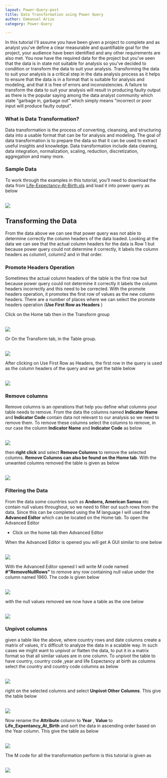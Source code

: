 ```yaml
---
layout: Power-Query-post
title: Data Transformation using Power Query
author: Emmanuel Arize
category: Power-Query

---
```

In this tutorial I'll assume you have been given a project to complete and as analyst you've define a clear  measurable and quantifiable goal for the project, your audience have been identified and any other requirements are also met.
 You now have the required data for the project but you've seen that the data is in state not suitable for analysis so
 you've decided to condition or transform the data to suit your analysis. Transforming the data to suit your analysis is a critical step in the data analysis process as it helps to ensure that the data is in a format that is suitable for analysis and modeling, and that it is free of errors and inconsistencies. A failure to transform the data to suit your analysis will result in producing faulty output as there is the popular saying  among the data analyst community which state "garbage in, garbage out" which simply means "incorrect or poor input will produce faulty output".

### What is Data Transformation?
Data transformation is the process of converting, cleansing, and structuring data into a usable format that can be for analysis and modeling. The goal of data transformation is to prepare the data so that it can be used to extract useful insights and knowledge. Data transformation include data cleaning, data integration, normalization, scaling, reduction, discretization, aggregation and many more.

### Sample Data
To work through the examples in this tutorial, you’ll need to download the data from <a href="https://github.com/emmanuel-arize/Power-Query/blob/main/data/Life-Expectancy-At-Birth.xls" target="_blank">Life-Expectancy-At-Birth.xls</a> and load it into power query as below

<br>
<img class="w3-center" src="{{'/assets/images/power_query/trans_1.jpg' |relative_url}}">
<br>

## Transforming the Data
From the data above we can see that power query was not able to determine correctly the column headers of the data loaded. Looking at the data we can see that the actual column headers for the data is Row 1 but because power query could not determine it correctly, it labels the column headers as column1, column2 and in that order.

###  Promote Headers Operation

Sometimes the actual column headers of the table is the first row but because power query could not determine it correctly it labels the column headers incorrectly and this need to be corrected. With the promote headers operation, it promotes the first row of values as the new column headers. There are a number of places where we can select the promote headers  operation (**Use First Row as Headers** )

Click on the Home tab then in the Transform group


<br>
<img class="w3-center" src="{{'/assets/images/power_query/append_5.jpg' |relative_url}}">
<br>

Or On the Transform tab, in the Table group.

<br>
<img class="w3-center" src="{{'/assets/images/power_query/append_6.jpg' |relative_url}}">
<br>

After clicking on Use First Row as Headers, the first row in the query is used as the column headers of the query and we get the table below

<br>
<img class="w3-center" src="{{'/assets/images/power_query/trans_2.jpg' |relative_url}}">
<br>


### Remove columns

 Remove columns is an operations that help you define what columns your table needs to remove. From the data the columns named **Indicator Name** and **Indicator Code** contain data not relevant to our analysis so we need to remove them.
To remove these columns select the columns to remove, in our case the column **Indicator Name** and **Indicator Code**
as below



<br>
<img class="w3-center" src="{{'/assets/images/power_query/trans_3.jpg' |relative_url}}">
<br>

then **right click** and select **Remove Columns** to remove the selected columns. **Remove Columns can also be found on the  Home tab**. With the unwanted columns removed the table is given as below


<br>
<img class="w3-center" src="{{'/assets/images/power_query/trans_4.jpg' |relative_url}}">
<br>



### Filtering the Data

From the data some countries such as **Andorra, American Samoa** etc contain null values throughout, so we need to filter out such rows from the data. Since this can be completed using  the M language I will used the **Advanced Eidtor** which can be located on the Home tab. To open the Advanced Editor

- Click on the home tab then Advanced Editor

When the Advanced Editor is opened you will get A GUI similar to one below

<br>
<img class="w3-center" src="{{'/assets/images/power_query/trans_5.jpg' |relative_url}}">
<br>

With the Advanced Editor opened I will write M code named **#"RemoveNullRows"** to remove any row containing null value under the column named 1960. The code is given below

<br>
<img class="w3-center" src="{{'/assets/images/power_query/trans_6.jpg' |relative_url}}">
<br>

with the null values removed we now have a table as the one below

<br>
<img class="w3-center" src="{{'/assets/images/power_query/trans_7.jpg' |relative_url}}">
<br>

### Unpivot columns

given a table like the above, where country rows and date columns create a matrix of values, it's difficult to analyze the data in a scalable way. In such cases we might want to unpivot or flatten the data, to put it in a matrix format so that all similar values are in one column. To unpivot the table to have country, country code ,year and life Expectancy at birth as columns select the country and country code columns as below

<br>
<img class="w3-center" src="{{'/assets/images/power_query/trans_8.jpg' |relative_url}}">
<br>

right on the selected columns and select **Unpivot Other Columns**. This give the table below


<br>
<img class="w3-center" src="{{'/assets/images/power_query/trans_9.jpg' |relative_url}}">
<br>

Now rename the **Attribute** column to **Year** , **Value** to **Life_Expentancy_At_Birth** and sort the data in ascending order based on the Year column. This give the table as below

<br>
<img class="w3-center" src="{{'/assets/images/power_query/trans_10.jpg' |relative_url}}">
<br>

The M code for all the transformation perform is this tutorial is given as

<br>
<img class="w3-center" src="{{'/assets/images/power_query/trans_11.jpg' |relative_url}}">
<br>
